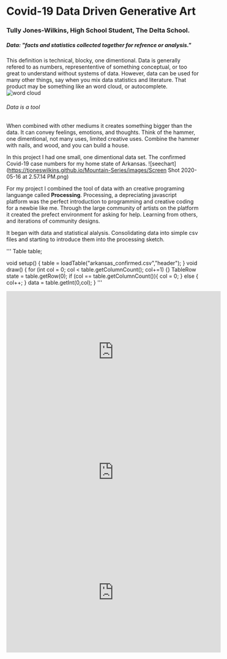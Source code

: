 # Covid-19 Data Driven Generative Art
### Tully Jones-Wilkins, High School Student, The Delta School.
##### Data: "facts and statistics collected together for refrence or analysis." 
This definition is technical, blocky, one dimentional. Data is generally refered to as numbers, represententive of something conceptual, or too great to understand without systems of data. However, data can be used for many other things, say when you mix data statistics and literature. That product may be something like an word cloud, or autocomplete. 
![word cloud](https://tjoneswilkins.github.io/Mountain-Series/images/download.png)
###### Data is a tool 
When combined with other mediums it creates something bigger than the data. It can convey feelings, emotions, and thoughts. Think of the hammer, one dimentional, not many uses, limited creative uses. Combine the hammer with nails, and wood, and you can build a house. 

In this project I had one small, one dimentional data set. The confirmed Covid-19 case numbers for my home state of Arkansas.
 ![seechart](https://tjoneswilkins.github.io/Mountain-Series/images/Screen Shot 2020-05-16 at 2.57.14 PM.png)
 
For my project I combined the tool of data with an creative programing languange called **Processing**. Processing, a depreciating javascript platform was the perfect introduction to programming and creative coding for a newbie like me. Through the large community of artists on the platform it created the prefect environment for asking for help. Learning from others, and iterations of community designs. 

It began with data and statistical alalysis. Consolidating data into simple csv files and starting to introduce them into the processing sketch. 

'''
Table table;

void setup() {
   table = loadTable("arkansas_confirmed.csv","header");
}
void draw() {
  for (int col = 0; col < table.getColumnCount(); col+=1) {} 
      TableRow state = table.getRow(0);
      if (col == table.getColumnCount()){
        col = 0; 
      } 
      else {
        col++; 
      }
    data = table.getInt(0,col); 
  } 
  '''

<iframe width="560" height="315" src="https://www.youtube.com/embed/pojIA3g3vlw" frameborder="0" allow="accelerometer; autoplay; encrypted-media; gyroscope; picture-in-picture" allowfullscreen></iframe>


<iframe width="560" height="315" src="https://www.youtube.com/embed/NNe2SFHWiwE" frameborder="0" allow="accelerometer; autoplay; encrypted-media; gyroscope; picture-in-picture" allowfullscreen></iframe>


<iframe width="560" height="315" src="https://www.youtube.com/embed/B45KWbGnHCI" frameborder="0" allow="accelerometer; autoplay; encrypted-media; gyroscope; picture-in-picture" allowfullscreen></iframe>
